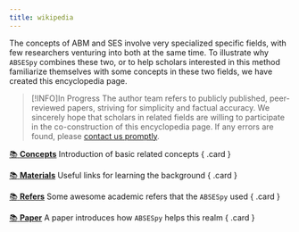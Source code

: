 ```yaml
---
title: wikipedia
---
```


<!-- ABM和SES这些概念，都涉及非常专业的具体领域，很少有研究者两者同时涉足。为了说明ABSESpy为什么要将两者结合，或者帮助关注该方法的学者熟悉这两个领域中的某些概念，我们创建了这个百科页面。作者团队参考公开发表的、经过同行评议的论文，努力做到言简意赅且依据详实。 -->
The concepts of ABM and SES involve very specialized specific fields, with few researchers venturing into both at the same time.
To illustrate why `ABSESpy` combines these two, or to help scholars interested in this method familiarize themselves with some concepts in these two fields, we have created this encyclopedia page.

<!-- 我们更希望相关领域的学者愿意参与到本百科页的共建中，如果发现任何错误，请及时与我们联系。 -->

> [!INFO]In Progress
> The author team refers to publicly published, peer-reviewed papers, striving for simplicity and factual accuracy. We sincerely hope that scholars in related fields are willing to participate in the co-construction of this encyclopedia page. If any errors are found, please [contact us promptly](https://github.com/absespy/ABSESpy/issues).


<div class="grid" markdown>

[:books: __Concepts__](concepts.md) Introduction of basic related concepts
{ .card }

[:books: __Materials__](materials.md) Useful links for learning the background
{ .card }

[:books: __Refers__](about.md) Some awesome academic refers that the `ABSESpy` used
{ .card }

[:books: __Paper__](../paper/paper.md) A paper introduces how `ABSESpy` helps this realm
{ .card }

</div>
